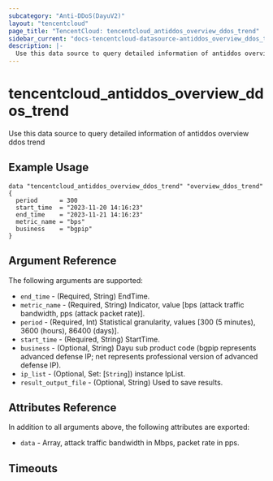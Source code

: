```yaml
---
subcategory: "Anti-DDoS(DayuV2)"
layout: "tencentcloud"
page_title: "TencentCloud: tencentcloud_antiddos_overview_ddos_trend"
sidebar_current: "docs-tencentcloud-datasource-antiddos_overview_ddos_trend"
description: |-
  Use this data source to query detailed information of antiddos overview ddos trend
---
```


# tencentcloud_antiddos_overview_ddos_trend

Use this data source to query detailed information of antiddos overview ddos trend

## Example Usage

```hcl
data "tencentcloud_antiddos_overview_ddos_trend" "overview_ddos_trend" {
  period      = 300
  start_time  = "2023-11-20 14:16:23"
  end_time    = "2023-11-21 14:16:23"
  metric_name = "bps"
  business    = "bgpip"
}
```

## Argument Reference

The following arguments are supported:

* `end_time` - (Required, String) EndTime.
* `metric_name` - (Required, String) Indicator, value [bps (attack traffic bandwidth, pps (attack packet rate)].
* `period` - (Required, Int) Statistical granularity, values [300 (5 minutes), 3600 (hours), 86400 (days)].
* `start_time` - (Required, String) StartTime.
* `business` - (Optional, String) Dayu sub product code (bgpip represents advanced defense IP; net represents professional version of advanced defense IP).
* `ip_list` - (Optional, Set: [`String`]) instance IpList.
* `result_output_file` - (Optional, String) Used to save results.

## Attributes Reference

In addition to all arguments above, the following attributes are exported:

* `data` - Array, attack traffic bandwidth in Mbps, packet rate in pps.


## Timeouts

<no value>


